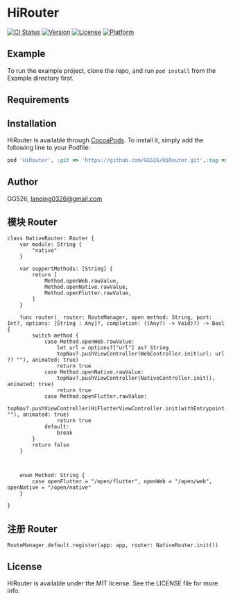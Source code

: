 # HiRouter

[![CI Status](https://img.shields.io/travis/GG526/HiRouter.svg?style=flat)](https://travis-ci.org/GG526/HiRouter)
[![Version](https://img.shields.io/cocoapods/v/HiRouter.svg?style=flat)](https://cocoapods.org/pods/HiRouter)
[![License](https://img.shields.io/cocoapods/l/HiRouter.svg?style=flat)](https://cocoapods.org/pods/HiRouter)
[![Platform](https://img.shields.io/cocoapods/p/HiRouter.svg?style=flat)](https://cocoapods.org/pods/HiRouter)

## Example

To run the example project, clone the repo, and run `pod install` from the Example directory first.

## Requirements

## Installation

HiRouter is available through [CocoaPods](https://cocoapods.org). To install
it, simply add the following line to your Podfile:

```ruby
pod 'HiRouter', :git => 'https://github.com/GG526/HiRouter.git',:tag => '1.0.0'
```

## Author

GG526, lanqing0326@gmail.com

## 模块 Router
```
class NativeRouter: Router {
    var module: String {
        "native"
    }

    var supportMethods: [String] {
        return [
            Method.openWeb.rawValue,
            Method.openNative.rawValue,
            Method.openFlutter.rawValue,
        ]
    }

    func router(_ router: RouteManager, open method: String, port: Int?, options: [String : Any]?, completion: ((Any?) -> Void)?) -> Bool {
        switch method {
            case Method.openWeb.rawValue:
                let url = options?["url"] as? String
                topNav?.pushViewController(WebController.init(url: url ?? ""), animated: true)
                return true
            case Method.openNative.rawValue:
                topNav?.pushViewController(NativeController.init(), animated: true)
                return true
            case Method.openFlutter.rawValue:
                topNav?.pushViewController(HiFlutterViewController.init(withEntrypoint: ""), animated: true)
                return true
            default:
                break
        }
        return false
    }



    enum Method: String {
        case openFlutter = "/open/flutter", openWeb = "/open/web", openNative = "/open/native"
    }

}

```
## 注册 Router
```
RouteManager.default.register(app: app, router: NativeRouter.init())
```
## License

HiRouter is available under the MIT license. See the LICENSE file for more info.
